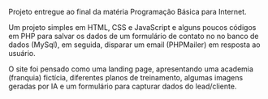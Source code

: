 Projeto entregue ao final da matéria Programação Básica para Internet.

Um projeto simples em HTML, CSS e JavaScript e alguns poucos códigos em PHP para salvar os dados de um formulário de contato no no banco de dados (MySql), em seguida, disparar um email (PHPMailer) em resposta ao usuário.

O site foi pensado como uma landing page, apresentando uma academia (franquia) fictícia, diferentes planos de treinamento, algumas imagens geradas por IA e um formulário para capturar dados do lead/cliente.
